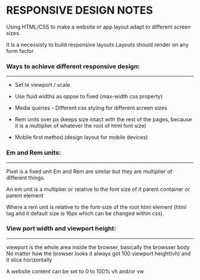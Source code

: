 # RESPONSIVE DESIGN NOTES

Using HTML/CSS to make a website or app layout adapt to different screen sizes.

It is a necessisty to build responsive layouts
Layouts should render on any form factor

### Ways to achieve different responsive design:
________________________________________________

* Set te viewport / scale

* Use fluid widths as oppse to fixed (max-width css property)

* Media queries - Different css styling for different screen sizes

* Rem units over px (keeps size intact with the rest of the pages, because it is a multiplier of whatever the root of html font size)

* Mobile first method (design layout for mobile devices)

### Em and Rem units:
_____________________

Pixel is a fixed unit
Em and Rem are similar but they are multiplier of different things.

An em unit is a multiplier or relative to the font size of it parent container or parent element

Where a rem unit is relative to the font-size of the root html element (html tag and it default size is 16px which can be changed within css).

### View port width and viewport height:
________________________________________

viewport is the whole area inside the browser, basically the browsser body
No matter how the browser looks it always got 100 viewport height(vh) and it slice horizontally

A website content can be set to 0 to 100% vh and/or vw